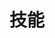---
widget: featurette

headless: true  # This file represents a page section.

weight: 50

title: 技能
subtitle:
# ... Put Your Section Options Here (title etc.) ...

# Showcase personal skills or business features.
# Add/remove as many `feature` blocks below as you like.
# For available icons, see: https://wowchemy.com/docs/page-builder/#icons
feature:
  - icon: swift
    icon_pack: custom
    name: Swift
    description: 90%
  - icon: apple
    icon_pack: custom
    name: Objective-C
    description: 90%
  - icon: mini
    icon_pack: custom
    name: 小程序
    description: 80%
  - icon: uniapp
    icon_pack: custom
    name: uni-app
    description: 70%
  - icon: flutter
    icon_pack: custom
    name: Flutter
    description: 70%
  - icon: vue
    icon_pack: custom
    name: Vue
    description: 70%
  - icon: js
    icon_pack: custom
    name: JavaScript
    description: 70%
  - icon: nginx
    icon_pack: custom
    name: Nginx
    description: 40%
  - icon: xcode
    icon_pack: custom
    name: Xcode
    description: 90%
  - icon: org-x
    icon_pack: custom
    name: Visual Studio Code
    description: 70%
  - icon: org-x
    icon_pack: custom
    name: HBuilder X
    description: 70%
  - icon: org-x
    icon_pack: custom
    name: Postman
    description: 70%
  - icon: org-x
    icon_pack: custom
    name: MySQLWorkbench
    description: 40%
  - icon: org-x
    icon_pack: custom
    name: Axure RP
    description: 70%
  - icon: org-x
    icon_pack: custom
    name: Confluence
    description: 90%
  - icon: org-x
    icon_pack: custom
    name: Jira
    description: 90%
  - icon: git
    icon_pack: custom
    name: Git
    description: 80%
  - icon: jenkins
    icon_pack: custom
    name: Jenkins
    description: 50%
  - icon: mysql
    icon_pack: custom
    name: MySQL
    description: 60%


---